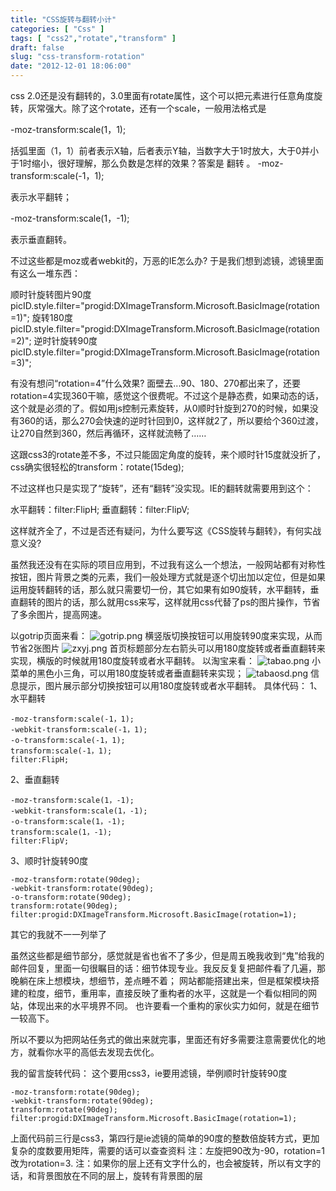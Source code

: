 ```yaml
---
title: "CSS旋转与翻转小计"
categories: [ "Css" ]
tags: [ "css2","rotate","transform" ]
draft: false
slug: "css-transform-rotation"
date: "2012-12-01 18:06:00"
---
```


css 2.0还是没有翻转的，3.0里面有rotate属性，这个可以把元素进行任意角度旋转，灰常强大。除了这个rotate，还有一个scale，一般用法格式是


<!--more-->


-moz-transform:scale(1，1);

括弧里面（1，1）前者表示X轴，后者表示Y轴，当数字大于1时放大，大于0并小于1时缩小，很好理解，那么负数是怎样的效果？答案是 翻转 。
-moz-transform:scale(-1，1);

表示水平翻转；

-moz-transform:scale(1，-1); 

表示垂直翻转。

不过这些都是moz或者webkit的，万恶的IE怎么办? 
于是我们想到滤镜，滤镜里面有这么一堆东西：

顺时针旋转图片90度
picID.style.filter="progid:DXImageTransform.Microsoft.BasicImage(rotation=1)";
旋转180度
picID.style.filter="progid:DXImageTransform.Microsoft.BasicImage(rotation=2)"; 
逆时针旋转90度
picID.style.filter="progid:DXImageTransform.Microsoft.BasicImage(rotation=3)";

有没有想问“rotation=4”什么效果? 面壁去...90、180、270都出来了，还要rotation=4实现360干嘛，感觉这个很费呢。不过这个是静态费，如果动态的话，这个就是必须的了。假如用js控制元素旋转，从0顺时针旋到270的时候，如果没有360的话，那么270会快速的逆时针回到0，这样就2了，所以要给个360过渡，让270自然到360，然后再循环，这样就流畅了……

这跟css3的rotate差不多，不过只能固定角度的旋转，来个顺时针15度就没折了，css确实很轻松的transform：rotate(15deg);

不过这样也只是实现了“旋转”，还有“翻转”没实现。IE的翻转就需要用到这个：

水平翻转：filter:FlipH; 
垂直翻转：filter:FlipV; 

这样就齐全了，不过是否还有疑问，为什么要写这《CSS旋转与翻转》，有何实战意义没?

虽然我还没有在实际的项目应用到，不过我有这么一个想法，一般网站都有对称性按钮，图片背景之类的元素，我们一般处理方式就是逐个切出加以定位，但是如果运用旋转翻转的话，那么就只需要切一份，其它如果有如90旋转，水平翻转，垂直翻转的图片的话，那么就用css来写，这样就用css代替了ps的图片操作，节省了多余图片，提高网速。

以gotrip页面来看：
![gotrip.png][1]
横竖版切换按钮可以用旋转90度来实现，从而节省2张图片
![zxyj.png][2]
首页标题部分左右箭头可以用180度旋转或者垂直翻转来实现，横版的时候就用180度旋转或者水平翻转。
以淘宝来看：
![tabao.png][3]
小菜单的黑色小三角，可以用180度旋转或者垂直翻转来实现；
![tabaosd.png][4]
信息提示，图片展示部分切换按钮可以用180度旋转或者水平翻转。
具体代码：
1、水平翻转

    -moz-transform:scale(-1，1);
    -webkit-transform:scale(-1，1);
    -o-transform:scale(-1，1);
    transform:scale(-1，1);
    filter:FlipH; 

2、垂直翻转

    -moz-transform:scale(1，-1);
    -webkit-transform:scale(1，-1);
    -o-transform:scale(1，-1);
    transform:scale(1，-1);
    filter:FlipV; 

3、顺时针旋转90度

    -moz-transform:rotate(90deg);
    -webkit-transform:rotate(90deg);
    -o-transform:rotate(90deg);
    transform:rotate(90deg); 
    filter:progid:DXImageTransform.Microsoft.BasicImage(rotation=1);

其它的我就不一一列举了

虽然这些都是细节部分，感觉就是省也省不了多少，但是周五晚我收到“鬼”给我的邮件回复，里面一句很瞩目的话：细节体现专业。我反反复复把邮件看了几遍，那晚躺在床上想模块，想细节，差点睡不着；
网站都能搭建出来，但是框架模块搭建的粒度，细节，重用率，直接反映了重构者的水平，这就是一个看似相同的网站，体现出来的水平境界不同。
也许要看一个重构的家伙实力如何，就是在细节一较高下。

所以不要以为把网站任务式的做出来就完事，里面还有好多需要注意需要优化的地方，就看你水平的高低去发现去优化。

我的留言旋转代码：
这个要用css3，ie要用滤镜，举例顺时针旋转90度

    -moz-transform:rotate(90deg); 
    -webkit-transform:rotate(90deg);
    transform:rotate(90deg);
    filter:progid:DXImageTransform.Microsoft.BasicImage(rotation=1);

上面代码前三行是css3，第四行是ie滤镜的简单的90度的整数倍旋转方式，更加复杂的度数要用矩阵，需要的话可以查查资料
注：左旋把90改为-90，rotation=1改为rotation=3.
注：如果你的层上还有文字什么的，也会被旋转，所以有文字的话，和背景图放在不同的层上，旋转有背景图的层

  [1]: https://imgs.gnux.cn/usr/uploads/2014/11/3202620370.png
  [2]: https://imgs.gnux.cn/usr/uploads/2014/11/1114264804.png
  [3]: https://imgs.gnux.cn/usr/uploads/2014/11/1469774219.png
  [4]: https://imgs.gnux.cn/usr/uploads/2014/11/2520901425.png